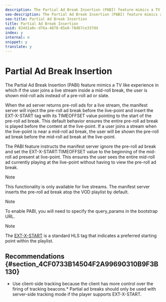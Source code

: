 ```yaml
---
description: The Partial Ad Break Insertion (PABI) feature mimics a TV like experience in which if the user joins a live stream inside a mid-roll break, the user is shown mid-roll ads instead of a pre-roll ad or slate.
seo-description: The Partial Ad Break Insertion (PABI) feature mimics a TV like experience in which if the user joins a live stream inside a mid-roll break, the user is shown mid-roll ads instead of a pre-roll ad or slate.
seo-title: Partial Ad Break Insertion
title: Partial Ad Break Insertion
uuid: 824d1a0c-d76a-4878-85e8-78d67ce337dd
index: y
internal: n
snippet: y
translate: y
---
```


# Partial Ad Break Insertion

The Partial Ad Break Insertion (PABI) feature mimics a TV like experience in which if the user joins a live stream inside a mid-roll break, the user is shown mid-roll ads instead of a pre-roll ad or slate.

When the ad server returns pre-roll ads for a live stream, the manifest server will inject the pre-roll ad break before the live-point and insert the EXT-X-START tag with its TIMEOFFSET value pointing to the start of the pre-roll ad break. This default behavior ensures the entire pre-roll ad break is played before the content at the live-point. If a user joins a stream when the live-point is near a mid-roll ad break, the user will be shown the pre-roll ad break before the mid-roll ad break at the live-point. 

The PABI feature instructs the manifest server ignore the pre-roll ad break and set the EXT-X-START:TIMEOFFSET value to the beginning of the mid-roll ad present at live-point. This ensures the user sees the entire mid-roll ad currently playing at the live-point without having to view the pre-roll ad break. 


>[!NOTE]
>
>This functionality is only available for live streams. The manifest server inserts the pre-roll ad break atop the VOD playlist by default.



>[!NOTE]
>
>To enable PABI, you will need to specify the query_params  in the bootstrap URL. 


>[!NOTE]
>
>The [EXT-X-START](https://tools.ietf.org/html/rfc8216#section-4.3.5.2) is a standard HLS tag that indicates a preferred starting point within the playlist. 

## Recommendations {#section_4CF0733B14504F2A99690310B9F3B130}


* Use client-side tracking because the client has more control over the firing of tracking beacons.* Partial ad breaks should only be used with server-side tracking mode if the player supports EXT-X-START.


